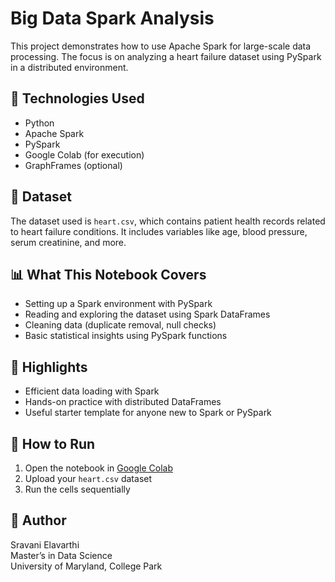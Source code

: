 # Big Data Spark Analysis

This project demonstrates how to use Apache Spark for large-scale data processing. The focus is on analyzing a heart failure dataset using PySpark in a distributed environment.

## 🔧 Technologies Used
- Python
- Apache Spark
- PySpark
- Google Colab (for execution)
- GraphFrames (optional)

## 📁 Dataset
The dataset used is `heart.csv`, which contains patient health records related to heart failure conditions. It includes variables like age, blood pressure, serum creatinine, and more.

## 📊 What This Notebook Covers
- Setting up a Spark environment with PySpark
- Reading and exploring the dataset using Spark DataFrames
- Cleaning data (duplicate removal, null checks)
- Basic statistical insights using PySpark functions

## 📌 Highlights
- Efficient data loading with Spark
- Hands-on practice with distributed DataFrames
- Useful starter template for anyone new to Spark or PySpark

## 🚀 How to Run
1. Open the notebook in [Google Colab](https://colab.research.google.com/)
2. Upload your `heart.csv` dataset
3. Run the cells sequentially

## 📎 Author
Sravani Elavarthi  
Master’s in Data Science  
University of Maryland, College Park

